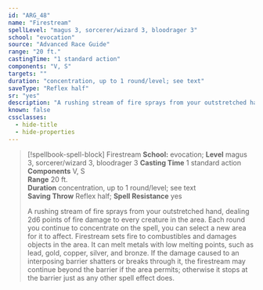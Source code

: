 ```yaml
---
id: "ARG_48"
name: "Firestream"
spellLevel: "magus 3, sorcerer/wizard 3, bloodrager 3"
school: "evocation"
source: "Advanced Race Guide"
range: "20 ft."
castingTime: "1 standard action"
components: "V, S"
targets: ""
duration: "concentration, up to 1 round/level; see text"
saveType: "Reflex half"
sr: "yes"
description: "A rushing stream of fire sprays from your outstretched hand, dealing 2d6 points of fire damage to every creature in the area. Each round you continue to concentrate on the spell, you can select a new area for it to affect.  Firestream sets fire to combustibles and damages objects in the area. It can melt metals with low melting points, such as lead, gold, copper, silver, and bronze. If the damage caused to an interposing barrier shatters or breaks through it, the firestream may continue beyond the barrier if the area permits; otherwise it stops at the barrier just as any other spell effect does."
known: false
cssclasses:
  - hide-title
  - hide-properties
---
```


> [!spellbook-spell-block] Firestream
> **School:** evocation; **Level** magus 3, sorcerer/wizard 3, bloodrager 3
> **Casting Time** 1 standard action  
> **Components** V, S  
> **Range** 20 ft.  
> **Duration** concentration, up to 1 round/level; see text  
> **Saving Throw** Reflex half; **Spell Resistance** yes
> 
> A rushing stream of fire sprays from your outstretched hand, dealing 2d6 points of fire damage to every creature in the area. Each round you continue to concentrate on the spell, you can select a new area for it to affect.  Firestream sets fire to combustibles and damages objects in the area. It can melt metals with low melting points, such as lead, gold, copper, silver, and bronze. If the damage caused to an interposing barrier shatters or breaks through it, the firestream may continue beyond the barrier if the area permits; otherwise it stops at the barrier just as any other spell effect does.
